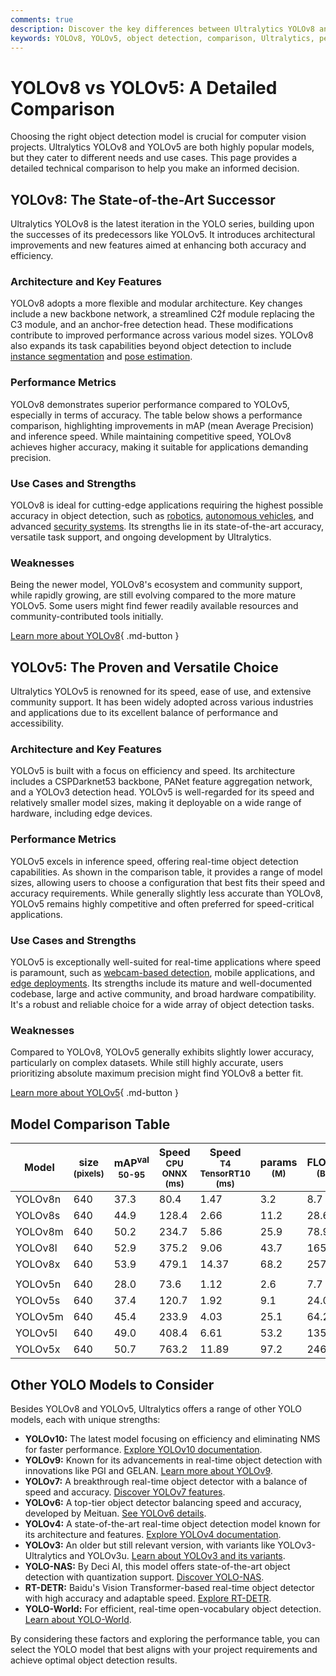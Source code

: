 ```yaml
---
comments: true
description: Discover the key differences between Ultralytics YOLOv8 and YOLOv5. Explore their performance, strengths, and use cases for optimal object detection.
keywords: YOLOv8, YOLOv5, object detection, comparison, Ultralytics, performance metrics, computer vision, machine learning, AI models, YOLO models
---
```


# YOLOv8 vs YOLOv5: A Detailed Comparison

<script async src="https://cdn.jsdelivr.net/npm/chart.js@latest/dist/chart.min.js"></script>
<script defer src="../../javascript/benchmark.js"></script>

<canvas id="modelComparisonChart" width="1024" height="400" active-models='["YOLOv8", "YOLOv5"]'></canvas>

Choosing the right object detection model is crucial for computer vision projects. Ultralytics YOLOv8 and YOLOv5 are both highly popular models, but they cater to different needs and use cases. This page provides a detailed technical comparison to help you make an informed decision.

## YOLOv8: The State-of-the-Art Successor

Ultralytics YOLOv8 is the latest iteration in the YOLO series, building upon the successes of its predecessors like YOLOv5. It introduces architectural improvements and new features aimed at enhancing both accuracy and efficiency.

### Architecture and Key Features

YOLOv8 adopts a more flexible and modular architecture. Key changes include a new backbone network, a streamlined C2f module replacing the C3 module, and an anchor-free detection head. These modifications contribute to improved performance across various model sizes. YOLOv8 also expands its task capabilities beyond object detection to include [instance segmentation](https://www.ultralytics.com/glossary/instance-segmentation) and [pose estimation](https://docs.ultralytics.com/tasks/pose/).

### Performance Metrics

YOLOv8 demonstrates superior performance compared to YOLOv5, especially in terms of accuracy. The table below shows a performance comparison, highlighting improvements in mAP (mean Average Precision) and inference speed. While maintaining competitive speed, YOLOv8 achieves higher accuracy, making it suitable for applications demanding precision.

### Use Cases and Strengths

YOLOv8 is ideal for cutting-edge applications requiring the highest possible accuracy in object detection, such as [robotics](https://www.ultralytics.com/glossary/robotics), [autonomous vehicles](https://www.ultralytics.com/solutions/ai-in-self-driving), and advanced [security systems](https://www.ultralytics.com/blog/security-alarm-system-projects-with-ultralytics-yolov8). Its strengths lie in its state-of-the-art accuracy, versatile task support, and ongoing development by Ultralytics.

### Weaknesses

Being the newer model, YOLOv8's ecosystem and community support, while rapidly growing, are still evolving compared to the more mature YOLOv5. Some users might find fewer readily available resources and community-contributed tools initially.

[Learn more about YOLOv8](https://docs.ultralytics.com/models/yolov8/){ .md-button }

## YOLOv5: The Proven and Versatile Choice

Ultralytics YOLOv5 is renowned for its speed, ease of use, and extensive community support. It has been widely adopted across various industries and applications due to its excellent balance of performance and accessibility.

### Architecture and Key Features

YOLOv5 is built with a focus on efficiency and speed. Its architecture includes a CSPDarknet53 backbone, PANet feature aggregation network, and a YOLOv3 detection head. YOLOv5 is well-regarded for its speed and relatively smaller model sizes, making it deployable on a wide range of hardware, including edge devices.

### Performance Metrics

YOLOv5 excels in inference speed, offering real-time object detection capabilities. As shown in the comparison table, it provides a range of model sizes, allowing users to choose a configuration that best fits their speed and accuracy requirements. While generally slightly less accurate than YOLOv8, YOLOv5 remains highly competitive and often preferred for speed-critical applications.

### Use Cases and Strengths

YOLOv5 is exceptionally well-suited for real-time applications where speed is paramount, such as [webcam-based detection](https://www.ultralytics.com/blog/object-detection-with-a-pre-trained-ultralytics-yolov8-model), mobile applications, and [edge deployments](https://www.ultralytics.com/glossary/edge-ai). Its strengths include its mature and well-documented codebase, large and active community, and broad hardware compatibility. It's a robust and reliable choice for a wide array of object detection tasks.

### Weaknesses

Compared to YOLOv8, YOLOv5 generally exhibits slightly lower accuracy, particularly on complex datasets. While still highly accurate, users prioritizing absolute maximum precision might find YOLOv8 a better fit.

[Learn more about YOLOv5](https://github.com/ultralytics/yolov5){ .md-button }

## Model Comparison Table

| Model   | size<br><sup>(pixels) | mAP<sup>val<br>50-95 | Speed<br><sup>CPU ONNX<br>(ms) | Speed<br><sup>T4 TensorRT10<br>(ms) | params<br><sup>(M) | FLOPs<br><sup>(B) |
| ------- | --------------------- | -------------------- | ------------------------------ | ----------------------------------- | ------------------ | ----------------- |
| YOLOv8n | 640                   | 37.3                 | 80.4                           | 1.47                                | 3.2                | 8.7               |
| YOLOv8s | 640                   | 44.9                 | 128.4                          | 2.66                                | 11.2               | 28.6              |
| YOLOv8m | 640                   | 50.2                 | 234.7                          | 5.86                                | 25.9               | 78.9              |
| YOLOv8l | 640                   | 52.9                 | 375.2                          | 9.06                                | 43.7               | 165.2             |
| YOLOv8x | 640                   | 53.9                 | 479.1                          | 14.37                               | 68.2               | 257.8             |
|         |                       |                      |                                |                                     |                    |                   |
| YOLOv5n | 640                   | 28.0                 | 73.6                           | 1.12                                | 2.6                | 7.7               |
| YOLOv5s | 640                   | 37.4                 | 120.7                          | 1.92                                | 9.1                | 24.0              |
| YOLOv5m | 640                   | 45.4                 | 233.9                          | 4.03                                | 25.1               | 64.2              |
| YOLOv5l | 640                   | 49.0                 | 408.4                          | 6.61                                | 53.2               | 135.0             |
| YOLOv5x | 640                   | 50.7                 | 763.2                          | 11.89                               | 97.2               | 246.4             |

## Other YOLO Models to Consider

Besides YOLOv8 and YOLOv5, Ultralytics offers a range of other YOLO models, each with unique strengths:

- **YOLOv10:** The latest model focusing on efficiency and eliminating NMS for faster performance. [Explore YOLOv10 documentation](https://docs.ultralytics.com/models/yolov10/).
- **YOLOv9:** Known for its advancements in real-time object detection with innovations like PGI and GELAN. [Learn more about YOLOv9](https://docs.ultralytics.com/models/yolov9/).
- **YOLOv7:** A breakthrough real-time object detector with a balance of speed and accuracy. [Discover YOLOv7 features](https://docs.ultralytics.com/models/yolov7/).
- **YOLOv6:** A top-tier object detector balancing speed and accuracy, developed by Meituan. [See YOLOv6 details](https://docs.ultralytics.com/models/yolov6/).
- **YOLOv4:** A state-of-the-art real-time object detection model known for its architecture and features. [Explore YOLOv4 documentation](https://docs.ultralytics.com/models/yolov4/).
- **YOLOv3:** An older but still relevant version, with variants like YOLOv3-Ultralytics and YOLOv3u. [Learn about YOLOv3 and its variants](https://docs.ultralytics.com/models/yolov3/).
- **YOLO-NAS:** By Deci AI, this model offers state-of-the-art object detection with quantization support. [Discover YOLO-NAS](https://docs.ultralytics.com/models/yolo-nas/).
- **RT-DETR:** Baidu's Vision Transformer-based real-time object detector with high accuracy and adaptable speed. [Explore RT-DETR](https://docs.ultralytics.com/models/rtdetr/).
- **YOLO-World:** For efficient, real-time open-vocabulary object detection. [Learn about YOLO-World](https://docs.ultralytics.com/models/yolo-world/).

By considering these factors and exploring the performance table, you can select the YOLO model that best aligns with your project requirements and achieve optimal object detection results.
